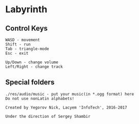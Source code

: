 # Labyrinth

## Control Keys

```
WASD - movement
Shift - run
Tab - triangle-mode
Esc - exit

Up/Down - change volume
Left/Right - change track
```

## Special folders

```
./res/audio/music - put your music(in *.ogg format) here
Do not use nonLatin alphabets!
```


```
Created by Yegorov Nick, Lacyem 'InfoTech', 2016-2017

Under the direction of Sergey Shambir
```
